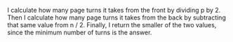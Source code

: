 I calculate how many page turns it takes from the front by dividing p by 2. Then I calculate how many page turns it takes from the back by subtracting that same value from n / 2. Finally, I return the smaller of the two values, since the minimum number of turns is the answer.
